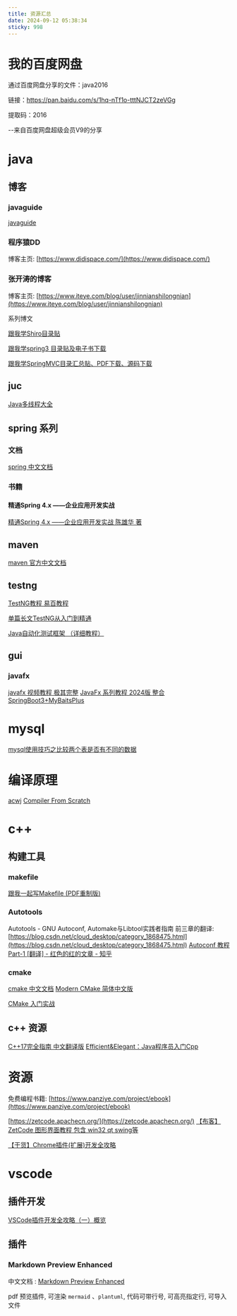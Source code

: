```yaml
---
title: 资源汇总
date: 2024-09-12 05:38:34
sticky: 998
---
```


# 我的百度网盘

通过百度网盘分享的文件：java2016

链接：https://pan.baidu.com/s/1hq-nTf1o-tttNJCT2zeVGg 

提取码：2016 

--来自百度网盘超级会员V9的分享

# java

## 博客

### javaguide

[javaguide](https://javaguide.cn/books/)

### 程序猿DD

博客主页: [https://www.didispace.com/](https://www.didispace.com/)


### 张开涛的博客
博客主页: [https://www.iteye.com/blog/user/jinnianshilongnian](https://www.iteye.com/blog/user/jinnianshilongnian)

系列博文

[跟我学Shiro目录贴](https://www.iteye.com/blog/jinnianshilongnian-2018398)

[跟我学spring3 目录贴及电子书下载](https://www.iteye.com/blog/jinnianshilongnian-1482071)

[跟我学SpringMVC目录汇总贴、PDF下载、源码下载](https://www.iteye.com/blog/jinnianshilongnian-1752171)

## juc

[Java多线程大全](https://www.yuque.com/chengxuyuanyideng/qnbyyf)

## spring 系列

### 文档

[spring 中文文档](https://springjava.cn/)

### 书籍

#### 精通Spring 4.x ――企业应用开发实战

[精通Spring 4.x ――企业应用开发实战 陈雄华 著](https://item.jd.com/10101381454914.html)

## maven

[maven 官方中文文档](https://maven.org.cn/)

## testng

[TestNG教程 易百教程](https://www.yiibai.com/testng)

[单篇长文TestNG从入门到精通](https://www.cnblogs.com/df888/p/15803356.html)

[Java自动化测试框架 （详细教程）](https://www.cnblogs.com/du-hong/category/1566525.html)


## gui

### javafx

[javafx 视频教程 极其完整](https://space.bilibili.com/5096022/channel/seriesdetail?sid=394169)
[JavaFx 系列教程 2024版 整合SpringBoot3+MyBaitsPlus](https://www.bilibili.com/video/BV1H14y1g7ji)

# mysql
[mysql使用技巧之比较两个表是否有不同的数据](https://blog.csdn.net/luyaran/article/details/80928666)

# 编译原理

[acwj](https://github.com/DoctorWkt/acwj)
[Compiler From Scratch](https://www.youtube.com/playlist?list=PLwHDUsnIdlMy52QnKX-2Unl6Hmfm9A6jt)

# c++

## 构建工具

### makefile

[跟我一起写Makefile (PDF重制版)](https://github.com/seisman/how-to-write-makefile)

### Autotools

Autotools - GNU Autoconf, Automake与Libtool实践者指南 前三章的翻译: [https://blog.csdn.net/cloud_desktop/category_1868475.html](https://blog.csdn.net/cloud_desktop/category_1868475.html)
[Autoconf 教程 Part-1 [翻译] - 红色的红的文章 - 知乎](https://zhuanlan.zhihu.com/p/518876706)

### cmake

[cmake 中文文档](https://cmake-doc.readthedocs.io/zh-cn/latest/index.html)
[Modern CMake 简体中文版](https://www.bookstack.cn/read/Modern-CMake-CN-Modern-CMake-zh_CN/08ad6f6237beace2.md)

[CMake 入门实战](https://www.hahack.com/codes/cmake/)

## c++ 资源

[C++17完全指南 中文翻译版](https://github.com/MeouSker77/Cpp17?tab=readme-ov-file)
[Efficient&Elegant：Java程序员入门Cpp](https://www.cnblogs.com/Evsward/p/Cpp.html)


# 资源

免费编程书籍: [https://www.panziye.com/project/ebook](https://www.panziye.com/project/ebook)

[https://zetcode.apachecn.org/](https://zetcode.apachecn.org/)
[【布客】ZetCode 图形界面教程 包含 win32 qt swing等](https://zetcode.apachecn.org/gui/)

[【干货】Chrome插件(扩展)开发全攻略](https://www.cnblogs.com/liuxianan/p/chrome-plugin-develop.html)




# vscode

## 插件开发

[VSCode插件开发全攻略（一）概览](https://www.cnblogs.com/liuxianan/p/vscode-plugin-overview.html)

## 插件

### Markdown Preview Enhanced

中文文档 : [Markdown Preview Enhanced](https://shd101wyy.github.io/markdown-preview-enhanced/#/zh-cn/)

pdf 预览插件, 可渲染 `mermaid` 、`plantuml`, 代码可带行号, 可高亮指定行, 可导入文件


